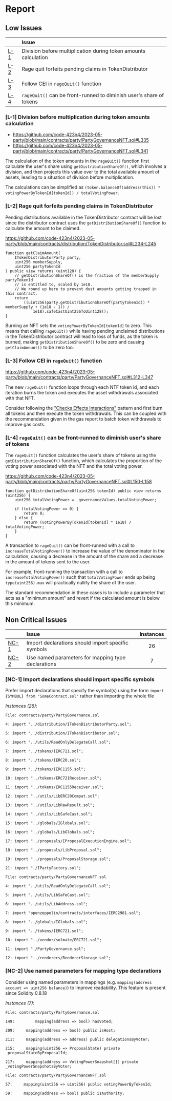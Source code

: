 # Report

## Low Issues

| |Issue|
|-|:-|
| [L-1](#L-1) | Division before multiplication during token amounts calculation |
| [L-2](#L-2) | Rage quit forfeits pending claims in TokenDistributor |
| [L-3](#L-3) | Follow CEI in `rageQuit()` function |
| [L-4](#L-4) | `rageQuit()` can be front-runned to diminish user's share of tokens |

### <a name="L-1"></a>[L-1] Division before multiplication during token amounts calculation

- https://github.com/code-423n4/2023-05-party/blob/main/contracts/party/PartyGovernanceNFT.sol#L335
- https://github.com/code-423n4/2023-05-party/blob/main/contracts/party/PartyGovernanceNFT.sol#L341

The calculation of the token amounts in the `rageQuit()` function first calculate the user's share using `getDistributionShareOf()`, which involves a division, and then projects this value over to the total available amount of assets, leading to a situation of division before multiplication.

The calculations can be simplified as `(token.balanceOf(address(this)) * votingPowerByTokenId[tokenId]) / totalVotingPower`.

### <a name="L-2"></a>[L-2] Rage quit forfeits pending claims in TokenDistributor

Pending distributions available in the TokenDistributor contract will be lost since the distributor contract uses the `getDistributionShareOf()` function to calculate the amount to be claimed.

https://github.com/code-423n4/2023-05-party/blob/main/contracts/distribution/TokenDistributor.sol#L234-L245

```solidity
function getClaimAmount(
    ITokenDistributorParty party,
    uint256 memberSupply,
    uint256 partyTokenId
) public view returns (uint128) {
    // getDistributionShareOf() is the fraction of the memberSupply partyTokenId
    // is entitled to, scaled by 1e18.
    // We round up here to prevent dust amounts getting trapped in this contract.
    return
        ((uint256(party.getDistributionShareOf(partyTokenId)) * memberSupply + (1e18 - 1)) /
            1e18).safeCastUint256ToUint128();
}
```

Burning an NFT sets the `votingPowerByTokenId[tokenId]` to zero. This means that calling `rageQuit()` while having pending unclaimed distributions in the TokenDistributor contract will lead to loss of funds, as the token is burned, making `getDistributionShareOf()` to be zero and causing `getClaimAmount()` to be zero too.

### <a name="L-3"></a>[L-3] Follow CEI in `rageQuit()` function

https://github.com/code-423n4/2023-05-party/blob/main/contracts/party/PartyGovernanceNFT.sol#L312-L347

The new `rageQuit()` function loops through each NTF token id, and each iteration burns the token and executes the asset withdrawals associated with that NFT.

Consider following the ["Checks Effects Interactions"](https://fravoll.github.io/solidity-patterns/checks_effects_interactions.html) pattern and first burn all tokens and then execute the token withdrawals. This can be coupled with the recommendation given in the gas report to batch token withdrawals to improve gas costs.

### <a name="L-4"></a>[L-4] `rageQuit()` can be front-runned to diminish user's share of tokens

The `rageQuit()` function calculates the user's share of tokens using the `getDistributionShareOf()` function, which calculates the proportion of the voting power associated with the NFT and the total voting power.

https://github.com/code-423n4/2023-05-party/blob/main/contracts/party/PartyGovernanceNFT.sol#L150-L158

```solidity
function getDistributionShareOf(uint256 tokenId) public view returns (uint256) {
    uint256 totalVotingPower = _governanceValues.totalVotingPower;

    if (totalVotingPower == 0) {
        return 0;
    } else {
        return (votingPowerByTokenId[tokenId] * 1e18) / totalVotingPower;
    }
}
```

A transaction to `rageQuit()` can be front-runned with a call to `increaseTotalVotingPower()` to increase the value of the denominator in the calculation, causing a decrease in the amount of the share and a decrease in the amount of tokens sent to the user. 

For example, front-running the transaction with a call to `increaseTotalVotingPower()` such that `totalVotingPower` ends up being `type(uint256).max` will practically nullify the share of the user. 

The standard recommendation in these cases is to include a parameter that acts as a "minimum amount" and revert if the calculated amount is below this minimum.

## Non Critical Issues

| |Issue|Instances|
|-|:-|:-:|
| [NC-1](#NC-1) | Import declarations should import specific symbols | 26 |
| [NC-2](#NC-2) | Use named parameters for mapping type declarations | 7 |
### <a name="NC-1"></a>[NC-1] Import declarations should import specific symbols
Prefer import declarations that specify the symbol(s) using the form `import {SYMBOL} from "SomeContract.sol"` rather than importing the whole file

*Instances (26)*:
```solidity
File: contracts/party/PartyGovernance.sol

4: import "../distribution/ITokenDistributorParty.sol";

5: import "../distribution/ITokenDistributor.sol";

6: import "../utils/ReadOnlyDelegateCall.sol";

7: import "../tokens/IERC721.sol";

8: import "../tokens/IERC20.sol";

9: import "../tokens/IERC1155.sol";

10: import "../tokens/ERC721Receiver.sol";

11: import "../tokens/ERC1155Receiver.sol";

12: import "../utils/LibERC20Compat.sol";

13: import "../utils/LibRawResult.sol";

14: import "../utils/LibSafeCast.sol";

15: import "../globals/IGlobals.sol";

16: import "../globals/LibGlobals.sol";

17: import "../proposals/IProposalExecutionEngine.sol";

18: import "../proposals/LibProposal.sol";

19: import "../proposals/ProposalStorage.sol";

21: import "./IPartyFactory.sol";

```

```solidity
File: contracts/party/PartyGovernanceNFT.sol

4: import "../utils/ReadOnlyDelegateCall.sol";

5: import "../utils/LibSafeCast.sol";

6: import "../utils/LibAddress.sol";

7: import "openzeppelin/contracts/interfaces/IERC2981.sol";

8: import "../globals/IGlobals.sol";

9: import "../tokens/IERC721.sol";

10: import "../vendor/solmate/ERC721.sol";

11: import "./PartyGovernance.sol";

12: import "../renderers/RendererStorage.sol";

```

### <a name="NC-2"></a>[NC-2] Use named parameters for mapping type declarations
Consider using named parameters in mappings (e.g. `mapping(address account => uint256 balance)`) to improve readability. This feature is present since Solidity 0.8.18

*Instances (7)*:
```solidity
File: contracts/party/PartyGovernance.sol

149:         mapping(address => bool) hasVoted;

209:     mapping(address => bool) public isHost;

211:     mapping(address => address) public delegationsByVoter;

215:     mapping(uint256 => ProposalState) private _proposalStateByProposalId;

217:     mapping(address => VotingPowerSnapshot[]) private _votingPowerSnapshotsByVoter;

```

```solidity
File: contracts/party/PartyGovernanceNFT.sol

57:     mapping(uint256 => uint256) public votingPowerByTokenId;

59:     mapping(address => bool) public isAuthority;

```

